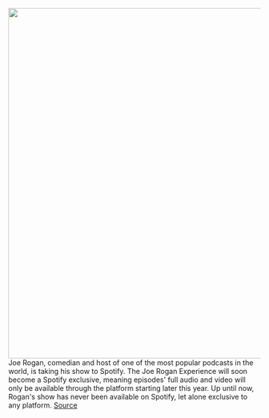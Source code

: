 <img src='https://cdn.vox-cdn.com/thumbor/GNUbWZg_7gHvTwqmVio1-nEFBYM=/0x0:3000x2400/1200x800/filters:focal(1221x388:1701x868)/cdn.vox-cdn.com/uploads/chorus_image/image/66817527/1166802146.jpg.0.jpg' width='700px' /><br/>
Joe Rogan, comedian and host of one of the most popular podcasts in the world, is taking his show to Spotify. The Joe Rogan Experience will soon become a Spotify exclusive, meaning episodes' full audio and video will only be available through the platform starting later this year. Up until now, Rogan's show has never been available on Spotify, let alone exclusive to any platform.
<a href='https://www.theverge.com/2020/5/19/21263927/joe-rogan-spotify-experience-exclusive-content-episodes-youtube'> Source <a/>